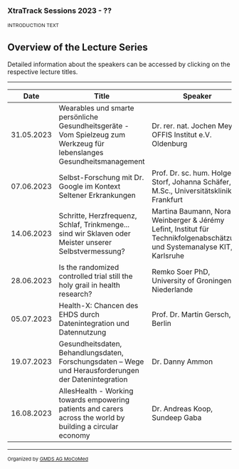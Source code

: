 ### XtraTrack Sessions 2023 - ??

<p style="font-size:11px">INTRODUCTION TEXT</p>

## Overview of the Lecture Series

<!--<center><iframe width="330" height="210" src="https://www.youtube.com/embed/qknVuj5XohM?si=zd9prDstId0hfQR4" title="YouTube video player" frameborder="0" allow="accelerometer; autoplay; clipboard-write; encrypted-media; gyroscope; picture-in-picture; web-share" referrerpolicy="strict-origin-when-cross-origin" allowfullscreen></iframe></center>-->

Detailed information about the speakers can be accessed by clicking on the respective lecture titles.

---

|Date   |Title   |Speaker   |Register / Talk   |
|---|---|---|---|
|31.05.2023| Wearables und smarte persönliche Gesundheitsgeräte - Vom Spielzeug zum Werkzeug für lebenslanges Gesundheitsmanagement  | Dr. rer. nat. Jochen Meyer, OFFIS Institut e.V. Oldenburg|   |
| 07.06.2023  | Selbst-Forschung mit Dr. Google im Kontext Seltener Erkrankungen | Prof. Dr. sc. hum. Holger Storf, Johanna Schäfer, M.Sc., Universitätsklinikum Frankfurt  |   |
| 14.06.2023  | Schritte, Herzfrequenz, Schlaf, Trinkmenge... sind wir Sklaven oder Meister unserer Selbstvermessung?  | Martina Baumann, Nora Weinberger & Jérémy Lefint, Institut für Technikfolgenabschätzung und Systemanalyse KIT, Karlsruhe  |   |
| 28.06.2023   | Is the randomized controlled trial still the holy grail in health research?  | Remko Soer PhD, University of Groningen, Niederlande |   |
| 05.07.2023  | Health-X: Chancen des EHDS durch Datenintegration und Datennutzung  | Prof. Dr. Martin Gersch, FU Berlin  |   |
| 19.07.2023  | Gesundheitsdaten, Behandlungsdaten, Forschungsdaten – Wege und Herausforderungen der Datenintegration  | Dr. Danny Ammon   | Datenintegrationszentrum am Universitätsklinikum Jena  |
| 16.08.2023  | AllesHealth - Working towards empowering patients and carers across the world by building a circular economy  | Dr. Andreas Koop, Sundeep Gaba  |   |

---
<p style="font-size:11px">Organized by <a href="http://mocomed.de">GMDS AG MoCoMed</a></p>
